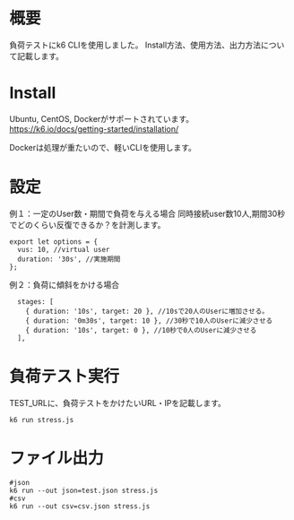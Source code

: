 # 概要

負荷テストにk6 CLIを使用しました。
Install方法、使用方法、出力方法について記載します。


# Install

Ubuntu, CentOS, Dockerがサポートされています。
https://k6.io/docs/getting-started/installation/

Dockerは処理が重たいので、軽いCLIを使用します。

# 設定

例１：一定のUser数・期間で負荷を与える場合
同時接続user数10人,期間30秒でどのくらい反復できるか？を計測します。
```
export let options = {
  vus: 10, //virtual user 
  duration: '30s', //実施期間
};
```

例２：負荷に傾斜をかける場合
```
  stages: [
    { duration: '10s', target: 20 }, //10sで20人のUserに増加させる。
    { duration: '0m30s', target: 10 }, //30秒で10人のUserに減少させる
    { duration: '10s', target: 0 }, //10秒で0人のUserに減少させる
  ],
```

# 負荷テスト実行

TEST_URLに、負荷テストをかけたいURL・IPを記載します。

```
k6 run stress.js
```

# ファイル出力

```
#json
k6 run --out json=test.json stress.js
#csv
k6 run --out csv=csv.json stress.js
```
